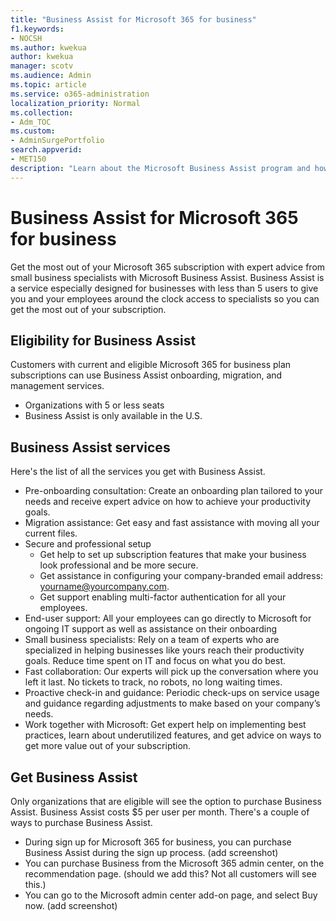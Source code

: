 ```yaml
---
title: "Business Assist for Microsoft 365 for business"
f1.keywords:
- NOCSH
ms.author: kwekua
author: kwekua
manager: scotv
ms.audience: Admin
ms.topic: article
ms.service: o365-administration
localization_priority: Normal
ms.collection: 
- Adm_TOC
ms.custom: 
- AdminSurgePortfolio
search.appverid:
- MET150
description: "Learn about the Microsoft Business Assist program and how it can help your organization with improved help and usage with Microsoft 365 for business."
---
```


# Business Assist for Microsoft 365 for business

Get the most out of your Microsoft 365 subscription with expert advice from small business specialists with Microsoft Business Assist. Business Assist is a service especially designed for businesses with less than 5 users to give you and your employees around the clock access to specialists so you can get the most out of your subscription.

## Eligibility for Business Assist

Customers with current and eligible Microsoft 365 for business plan subscriptions can use Business Assist onboarding, migration, and management services.

- Organizations with 5 or less seats
- Business Assist is only available in the U.S.

## Business Assist services

Here's the list of all the services you get with Business Assist.

- Pre-onboarding consultation: Create an onboarding plan tailored to your needs and receive expert advice on how to achieve your productivity goals.
- Migration assistance: Get easy and fast assistance with moving all your current files​.
- Secure and professional setup
    - Get help to set up subscription features that make your business look professional and be more secure.
    - Get assistance in configuring your company-branded email address: yourname@yourcompany.com.
    - Get support enabling multi-factor authentication for all your employees​.
- End-user support: All your employees can go directly to Microsoft for ongoing IT support as well as assistance on their onboarding​
- Small business specialists: Rely on a team of experts who are specialized in helping businesses like yours reach their productivity goals. Reduce time spent on IT and focus on what you do best.
- Fast collaboration: Our experts will pick up the conversation where you left it last. No tickets to track, no robots, no long waiting times.​
- Proactive check-in and guidance: Periodic check-ups on service usage and guidance regarding adjustments to make based on your company’s needs.
- Work together with Microsoft:  Get expert help on implementing best practices, learn about underutilized features, and get advice on ways to get more value out of your subscription​.

## Get Business Assist

Only organizations that are eligible will see the option to purchase Business Assist. Business Assist costs $5 per user per month. There's a couple of ways to purchase Business Assist.

- During sign up for Microsoft 365 for business, you can purchase Business Assist during the sign up process. (add screenshot)
- You can purchase Business from the Microsoft 365 admin center, on the recommendation page. (should we add this? Not all customers will see this.)
- You can go to the Microsoft admin center add-on page, and select Buy now. (add screenshot)
